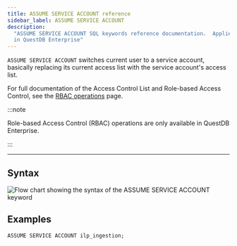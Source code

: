 ```yaml
---
title: ASSUME SERVICE ACCOUNT reference
sidebar_label: ASSUME SERVICE ACCOUNT
description:
  "ASSUME SERVICE ACCOUNT SQL keywords reference documentation.  Applies to RBAC
  in QuestDB Enterprise"
---
```


`ASSUME SERVICE ACCOUNT` switches current user to a service account, basically
replacing its current access list with the service account's access list.

For full documentation of the Access Control List and Role-based Access Control,
see the [RBAC operations](/docs/operations/rbac) page.

:::note

Role-based Access Control (RBAC) operations are only available in QuestDB
Enterprise.

:::

---

## Syntax

![Flow chart showing the syntax of the ASSUME SERVICE ACCOUNT keyword](/img/docs/diagrams/assumeServiceAccount.svg)

## Examples

```questdb-sql
ASSUME SERVICE ACCOUNT ilp_ingestion;
```
